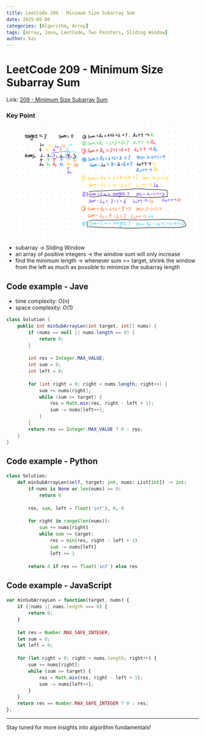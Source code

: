 ```yaml
---
title: LeetCode 209 - Minimum Size Subarray Sum
date: 2025-05-06
categories: [Algorithm, Array]
tags: [Array, Java, LeetCode, Two Pointers, Sliding Window]
author: kai
---
```


# LeetCode 209 - Minimum Size Subarray Sum

Link: [209 - Minimum Size Subarray Sum](https://leetcode.com/problems/minimum-size-subarray-sum/description)


### Key Point
![Minimum Size Subarray Sum](/assets/img/posts/Algorithm/Array/LC209.png)

- subarray -> Sliding Window
- an array of positive integers -> the window sum will only increase 
- find the minimum length -> whenever sum >= target, shrink the window from the left as much as possible to minimize the subarray length

## Code example - Jave
- time complexity: O(n)
- space complexity: O(1)

```java
class Solution {
    public int minSubArrayLen(int target, int[] nums) {
        if (nums == null || nums.length == 0) {
            return 0;
        }

        int res = Integer.MAX_VALUE;
        int sum = 0;
        int left = 0;

        for (int right = 0; right < nums.length; right++) {
            sum += nums[right];
            while (sum >= target) {
                res = Math.min(res, right - left + 1);
                sum -= nums[left++];
            }
        }
        return res == Integer.MAX_VALUE ? 0 : res;
    }
}
```


## Code example - Python

```python
class Solution:
    def minSubArrayLen(self, target: int, nums: List[int]) -> int:
        if nums is None or len(nums) == 0:
            return 0
        
        res, sum, left = float('inf'), 0, 0

        for right in range(len(nums)):
            sum += nums[right]
            while sum >= target:
                res = min(res, right - left + 1)
                sum -= nums[left]
                left += 1

        return 0 if res == float('inf') else res
```

## Code example - JavaScript

```javascript
var minSubArrayLen = function(target, nums) {
    if (!nums || nums.length === 0) {
        return 0;
    }

    let res = Number.MAX_SAFE_INTEGER;
    let sum = 0;
    let left = 0;

    for (let right = 0; right < nums.length; right++) {
        sum += nums[right];
        while (sum >= target) {
            res = Math.min(res, right - left + 1);
            sum -= nums[left++];
        }
    }
    return res == Number.MAX_SAFE_INTEGER ? 0 : res; 
};
```








---

Stay tuned for more insights into algorithm fundamentals!